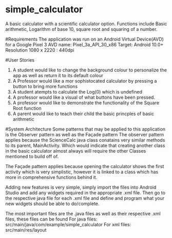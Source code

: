 # simple_calculator
A basic calculator with a scientific calculator option. Functions include Basic arithmetic, Logarithm of base 10, square root and squaring of a number. 

#Requirements
  The application was run on an Android Virtual Device(AVD) for a Google Pixel 3
  AVD name: Pixel_3a_API_30_x86
  Target: Android 10.0+
  Resolution 1080 x 2220 : 440dpi


#User Stories 

  1. A student would like to change the background colour to personalize the app as well as return it to its default colour
  2. A Professor would like a mor sophistocated calculator by pressing a button to bring more functions
  3. A student atempts to calculate the Log(0) which is undefined
  4. A professor would like a visual of what buttons have been pressed.
  5. A professor would like to demonstrate the functionality of the Square Root function
  6. A parent would like to teach their child the basic princples of basic arithmetic
  
  
  
  
#System Architecture
  Some patterns that may be applied to this application is the Observer pattern as well as the Façade pattern
  The observer pattern applies because the ScienceCalc java class conatains very similar methods to its parent, MainActivity.
  Which would indicate that creating another class in the basic calculator almost always will require the other Classes mentioned to 
  build off of.
  
  The Façade pattern applies because opening the calculator shows the first activity which is very simplistic, however it is
  linked to a class which has more in comprehensive functions behind it. 
  
  Adding new features is very simple, simply import the files into Android Studio and add any widgets required in the appropriate .xml file. 
  Then go to the respective java file for each .xml file and define and program what your new widgets should be able to do/complete.
  
  The most important files are the .java files as well as their respective .xml files, these files can be found 
  For java files: src/main/java/com/example/simple_calculator
  For xml files:  src/main/res/layout
  
